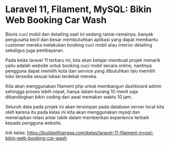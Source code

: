 # Laravel 11, Filament, MySQL: Bikin Web Booking Car Wash

Bisnis cuci mobil dan detailing saat ini sedang ramai-ramainya, banyak pengusaha kecil dan besar membutuhkan aplikasi yang dapat membantu customer mereka melakukan booking cuci mobil atau interior detailing sekaligus juga pembayaran.

Pada kelas laravel 11 terbaru ini, kita akan belajar membuat projek menarik yaitu adalah website untuk booking cuci mobil secara online, nantinya pengguna dapat memilih kota dan service yang dibutuhkan lalu memilih toko tersedia sesuai lokasi terdekat mereka.

Kita akan menggunakan filament php untuk membangun dashboard admin sehingga proses lebih cepat, hanya dalam kurang 10 menit saja dibandingkan bikin coding dari awal memakan waktu 10 jam.

Seluruh data pada projek ini akan tersimpan pada database server local kita oleh karena itu pada kelas ini kita akan menggunakan mysql dan menerapkan relasi antar table dalam memberikan experience terbaik kepada pengguna website.

link kelas: https://buildwithangga.com/kelas/laravel-11-filament-mysql-bikin-web-booking-car-wash
